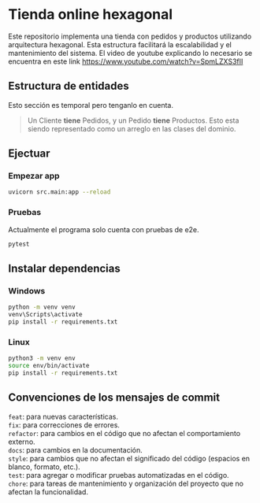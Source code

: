 # Tienda online hexagonal

Este repositorio implementa una tienda con pedidos y productos utilizando arquitectura hexagonal. Esta estructura facilitará la escalabilidad y el mantenimiento del sistema. El video de youtube explicando lo necesario se encuentra en este link https://www.youtube.com/watch?v=SpmLZXS3fII

## Estructura de entidades

Esto sección es temporal pero tenganlo en cuenta.

> Un Cliente **tiene** Pedidos, y un Pedido **tiene** Productos. Esto esta siendo representado como un arreglo en las clases del dominio.

## Ejectuar

### Empezar app

```bash
uvicorn src.main:app --reload
```

### Pruebas

Actualmente el programa solo cuenta con pruebas de e2e.

```bash
pytest
```

## Instalar dependencias

### Windows

```bash
python -m venv venv
venv\Scripts\activate
pip install -r requirements.txt
```

### Linux

```bash
python3 -m venv env
source env/bin/activate
pip install -r requirements.txt
```

## Convenciones de los mensajes de commit

`feat`: para nuevas características. \
`fix`: para correcciones de errores. \
`refactor`: para cambios en el código que no afectan el comportamiento externo. \
`docs`: para cambios en la documentación. \
`style`: para cambios que no afectan el significado del código (espacios en blanco, formato, etc.). \
`test`: para agregar o modificar pruebas automatizadas en el código. \
`chore`: para tareas de mantenimiento y organización del proyecto que no afectan la funcionalidad.
